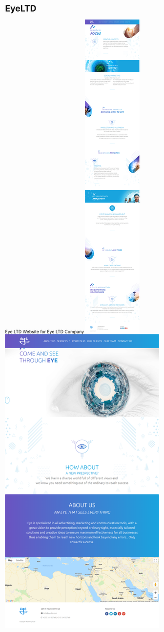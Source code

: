 # EyeLTD
Eye LTD Website for Eye LTD Company
![alt text](https://github.com/Walaa-Zahran/EyeLTD/blob/master/screencapture-file-C-Users-walaa-mohamed-Desktop-EyeLTD-master-index-2-html-2019-04-07-10_42_18.png)
![alt text](https://github.com/Walaa-Zahran/EyeLTD/blob/master/screencapture-file-C-Users-walaa-mohamed-Desktop-EyeLTD-master-index-html-2019-04-07-10_41_47.png)
